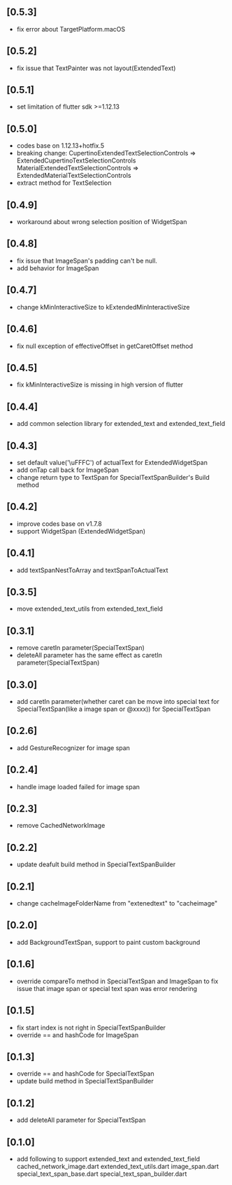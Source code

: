 ## [0.5.3]

* fix error about TargetPlatform.macOS

## [0.5.2]

* fix issue that TextPainter was not layout(ExtendedText)
  
## [0.5.1]

* set limitation of flutter sdk >=1.12.13
  
## [0.5.0]

* codes base on 1.12.13+hotfix.5
* breaking change:
  CupertinoExtendedTextSelectionControls => ExtendedCupertinoTextSelectionControls
  MaterialExtendedTextSelectionControls => ExtendedMaterialTextSelectionControls
* extract method for TextSelection

## [0.4.9]

* workaround about wrong selection position of WidgetSpan

## [0.4.8]

* fix issue that ImageSpan's padding can't be null. 
* add behavior for ImageSpan

## [0.4.7]

* change kMinInteractiveSize to kExtendedMinInteractiveSize

## [0.4.6]

* fix null exception of effectiveOffset in getCaretOffset method

## [0.4.5]

* fix kMinInteractiveSize is missing in high version of flutter

## [0.4.4]

* add common selection library for extended_text and extended_text_field 

## [0.4.3]

* set default value('\uFFFC') of actualText for ExtendedWidgetSpan
* add onTap call back for ImageSpan
* change return type to TextSpan for SpecialTextSpanBuilder's Build method

## [0.4.2]

* improve codes base on v1.7.8
* support WidgetSpan (ExtendedWidgetSpan)

## [0.4.1]

* add textSpanNestToArray and textSpanToActualText

## [0.3.5]

* move extended_text_utils from extended_text_field

## [0.3.1]

* remove caretIn parameter(SpecialTextSpan)
* deleteAll parameter has the same effect as caretIn parameter(SpecialTextSpan)

## [0.3.0]

* add caretIn parameter(whether caret can be move into special text for SpecialTextSpan(like a image span or @xxxx)) for SpecialTextSpan

## [0.2.6]

* add GestureRecognizer for image span 

## [0.2.4]

* handle image loaded failed for image span

## [0.2.3]

* remove CachedNetworkImage

## [0.2.2]

* update deafult build method in SpecialTextSpanBuilder

## [0.2.1]

* change cacheImageFolderName from "extenedtext" to "cacheimage"

## [0.2.0]

* add BackgroundTextSpan, support to paint custom background

## [0.1.6]

* override compareTo method in SpecialTextSpan and ImageSpan to
  fix issue that image span or special text span was error rendering

## [0.1.5]

* fix start index is not right in SpecialTextSpanBuilder
* override == and hashCode for ImageSpan

## [0.1.3]

* override == and hashCode for SpecialTextSpan
* update build method in SpecialTextSpanBuilder

## [0.1.2]

* add deleteAll parameter for SpecialTextSpan

## [0.1.0]

* add following to support extended_text and extended_text_field
  cached_network_image.dart
  extended_text_utils.dart
  image_span.dart
  special_text_span_base.dart
  special_text_span_builder.dart
